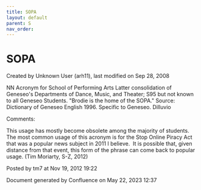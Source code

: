 ```yaml
---
title: SOPA
layout: default
parent: S
nav_order:
---
```


# SOPA

Created by  Unknown User (arh11), last modified on Sep 28, 2008

NN Acronym for School of Performing Arts Latter consolidation of Geneseo's Departments of Dance, Music, and Theater; S95 but not known to all Geneseo Students. &quot;Brodie is the home of the SOPA.&quot; Source: Dictionary of Geneseo English 1996. Specific to Geneseo. Dilluvio

Comments:

This usage has mostly become obsolete among the majority of students.  The most common usage of this acronym is for the Stop Online Piracy Act that was a popular news subject in 2011 I believe.  It is possible that, given distance from that event, this form of the phrase can come back to popular usage. (Tim Moriarty, S-Z, 2012)

Posted by tm7 at Nov 19, 2012 19:22

Document generated by Confluence on May 22, 2023 12:37


